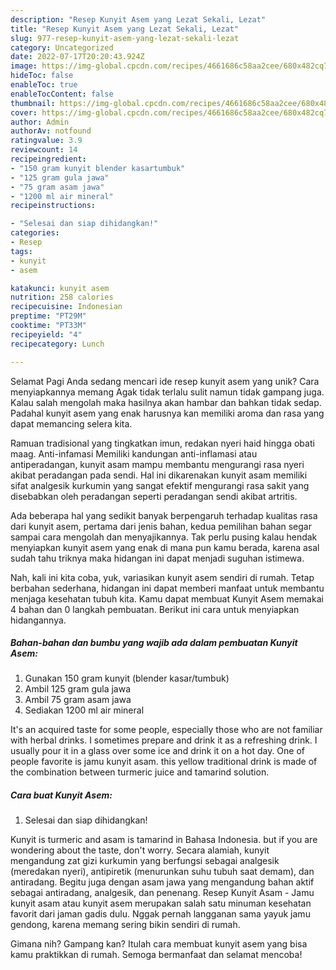 ```yaml
---
description: "Resep Kunyit Asem yang Lezat Sekali, Lezat"
title: "Resep Kunyit Asem yang Lezat Sekali, Lezat"
slug: 977-resep-kunyit-asem-yang-lezat-sekali-lezat
category: Uncategorized
date: 2022-07-17T20:20:43.924Z
image: https://img-global.cpcdn.com/recipes/4661686c58aa2cee/680x482cq70/kunyit-asem-foto-resep-utama.jpg
hideToc: false
enableToc: true
enableTocContent: false
thumbnail: https://img-global.cpcdn.com/recipes/4661686c58aa2cee/680x482cq70/kunyit-asem-foto-resep-utama.jpg
cover: https://img-global.cpcdn.com/recipes/4661686c58aa2cee/680x482cq70/kunyit-asem-foto-resep-utama.jpg
author: Admin
authorAv: notfound
ratingvalue: 3.9
reviewcount: 14
recipeingredient:
- "150 gram kunyit blender kasartumbuk"
- "125 gram gula jawa"
- "75 gram asam jawa"
- "1200 ml air mineral"
recipeinstructions:

- "Selesai dan siap dihidangkan!"
categories:
- Resep
tags:
- kunyit
- asem

katakunci: kunyit asem 
nutrition: 258 calories
recipecuisine: Indonesian
preptime: "PT29M"
cooktime: "PT33M"
recipeyield: "4"
recipecategory: Lunch

---
```



Selamat Pagi Anda sedang mencari ide resep kunyit asem yang unik? Cara menyiapkannya memang Agak tidak terlalu sulit namun tidak gampang juga. Kalau salah mengolah maka hasilnya akan hambar dan bahkan tidak sedap. Padahal kunyit asem yang enak harusnya kan memiliki aroma dan rasa yang dapat memancing selera kita.


Ramuan tradisional yang tingkatkan imun, redakan nyeri haid hingga obati maag. Anti-infamasi Memiliki kandungan anti-inflamasi atau antiperadangan, kunyit asam mampu membantu mengurangi rasa nyeri akibat peradangan pada sendi. Hal ini dikarenakan kunyit asam memiliki sifat analgesik kurkumin yang sangat efektif mengurangi rasa sakit yang disebabkan oleh peradangan seperti peradangan sendi akibat artritis.

Ada beberapa hal yang sedikit banyak berpengaruh terhadap kualitas rasa dari kunyit asem, pertama dari jenis bahan, kedua pemilihan bahan segar sampai cara mengolah dan menyajikannya. Tak perlu pusing kalau hendak menyiapkan kunyit asem yang enak di mana pun kamu berada, karena asal sudah tahu triknya maka hidangan ini dapat menjadi suguhan istimewa.


Nah, kali ini kita coba, yuk, variasikan kunyit asem sendiri di rumah. Tetap berbahan sederhana, hidangan ini dapat memberi manfaat untuk membantu menjaga kesehatan tubuh kita. Kamu dapat membuat Kunyit Asem memakai 4 bahan dan 0 langkah pembuatan. Berikut ini cara untuk menyiapkan hidangannya.

<!--inarticleads1-->

##### Bahan-bahan dan bumbu yang wajib ada dalam pembuatan Kunyit Asem:

1. Gunakan 150 gram kunyit (blender kasar/tumbuk)
1. Ambil 125 gram gula jawa
1. Ambil 75 gram asam jawa
1. Sediakan 1200 ml air mineral


It&#39;s an acquired taste for some people, especially those who are not familiar with herbal drinks. I sometimes prepare and drink it as a refreshing drink. I usually pour it in a glass over some ice and drink it on a hot day. One of people favorite is jamu kunyit asam. this yellow traditional drink is made of the combination between turmeric juice and tamarind solution. 

<!--inarticleads2-->

##### Cara buat Kunyit Asem:


1. Selesai dan siap dihidangkan!

Kunyit is turmeric and asam is tamarind in Bahasa Indonesia. but if you are wondering about the taste, don&#39;t worry. Secara alamiah, kunyit mengandung zat gizi kurkumin yang berfungsi sebagai analgesik (meredakan nyeri), antipiretik (menurunkan suhu tubuh saat demam), dan antiradang. Begitu juga dengan asam jawa yang mengandung bahan aktif sebagai antiradang, analgesik, dan penenang. Resep Kunyit Asam - Jamu kunyit asam atau kunyit asem merupakan salah satu minuman kesehatan favorit dari jaman gadis dulu. Nggak pernah langganan sama yayuk jamu gendong, karena memang sering bikin sendiri di rumah. 

Gimana nih? Gampang kan? Itulah cara membuat kunyit asem yang bisa kamu praktikkan di rumah. Semoga bermanfaat dan selamat mencoba!
